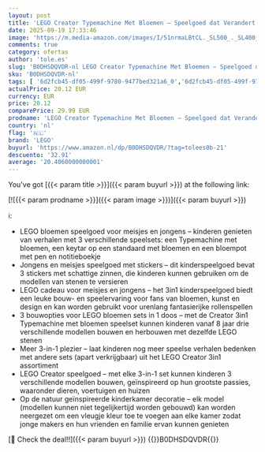 ```yaml
---
layout: post
title: 'LEGO Creator Typemachine Met Bloemen – Speelgoed dat Verandert In Keytar of Bloempot Met Pen en Notitieboek – Creatief Verjaardagscadeau Voor Meisjes en Jongens Vanaf 8 Jaar – 31169'
date: 2025-09-19 17:33:46
image: 'https://m.media-amazon.com/images/I/51nrmaLBtCL._SL500_._SL400_.jpg'
comments: true
category: ofertas
author: 'tole.es'
slug: 'B0DHSDQVDR-nl LEGO Creator Typemachine Met Bloemen – Speelgoed dat...'
sku: 'B0DHSDQVDR-nl'
tags: [ '6d2fcb45-df05-499f-9780-9477bed321a6_0','6d2fcb45-df05-499f-9780-9477bed321a6_501','Arborist Merchandising Root','Bouw- & constructiespeelgoed','Creatieve spellen','Educatief speelgoed','Self Service','Special Features Stores','Speelgoed & spellen','Speelgoedbouwsets','lego','🇳🇱', ]
actualPrice: 20.12 EUR
currency: EUR
price: 20.12
comparePrice: 29.99 EUR
prodname: 'LEGO Creator Typemachine Met Bloemen – Speelgoed dat Verandert In Keytar of Bloempot Met Pen en Notitieboek – Creatief Verjaardagscadeau Voor Meisjes en Jongens Vanaf 8 Jaar – 31169'
country: 'nl'
flag: '🇳🇱'
brand: 'LEGO'
buyurl: 'https://www.amazon.nl/dp/B0DHSDQVDR/?tag=tolees0b-21'
descuento: '32.91'
average: '20.4060000000001'
---
```


You've got [{{< param title >}}]({{< param buyurl >}}) at the following link:

[![{{< param prodname >}}]({{< param image >}})]({{< param buyurl >}})

ℹ️:

- LEGO bloemen speelgoed voor meisjes en jongens – kinderen genieten van verhalen met 3 verschillende speelsets: een Typemachine met bloemen, een keytar op een standaard met bloemen en een bloempot met pen en notitieboekje
- Jongens en meisjes speelgoed met stickers – dit kinderspeelgoed bevat 3 stickers met schattige zinnen, die kinderen kunnen gebruiken om de modellen van stenen te versieren
- LEGO cadeau voor meisjes en jongens – het 3in1 kinderspeelgoed biedt een leuke bouw- en speelervaring voor fans van bloemen, kunst en design en kan worden gebruikt voor urenlang fantasierijke rollenspellen
- 3 bouwopties voor LEGO bloemen sets in 1 doos – met de Creator 3in1 Typemachine met bloemen speelset kunnen kinderen vanaf 8 jaar drie verschillende modellen bouwen en herbouwen met dezelfde LEGO stenen
- Meer 3-in-1 plezier – laat kinderen nog meer speelse verhalen bedenken met andere sets (apart verkrijgbaar) uit het LEGO Creator 3in1 assortiment
- LEGO Creator speelgoed – met elke 3-in-1 set kunnen kinderen 3 verschillende modellen bouwen, geïnspireerd op hun grootste passies, waaronder dieren, voertuigen en huizen
- Op de natuur geïnspireerde kinderkamer decoratie – elk model (modellen kunnen niet tegelijkertijd worden gebouwd) kan worden neergezet om een vleugje kleur toe te voegen aan elke kamer zodat jonge makers en hun vrienden en familie ervan kunnen genieten

[🛒 Check the deal!!]({{< param buyurl >}})
{{<world>}}B0DHSDQVDR{{</world>}}
